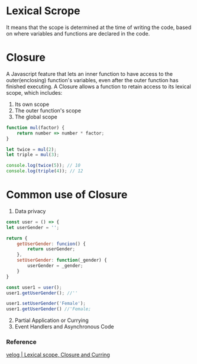 # Lexical Scrope
It means that the scope is determined at the time of writing the code, based on where variables and functions are declared in the code. 

# Closure
A Javascript feature that lets an inner function to have access to the outer(enclosing) function's variables, even after the outer function has finished executing. 
A Closure allows a function to retain access to its lexical scope, which includes:
1. Its own scope 
2. The outer function's scope
3. The global scope 

```js
function mul(factor) {
    return number => number * factor;
}

let twice = mul(2);
let triple = mul(3);

console.log(twice(5)); // 10
console.log(triple(4)); // 12
```

# Common use of Closure
1. Data privacy
```js
const user = () => {
let userGender = '';

return {
    getUserGender: funcion() {
        return userGender;
    },
    setUserGender: function(_gender) {
        userGender = _gender;
    }
}

const user1 = user();
user1.getUserGender(); //''

user1.setUserGender('Female');
user1.getUserGender() //'Female;
```
2. Partial Application or Currying
3. Event Handlers and Asynchronous Code

### Reference
[velog | Lexical scope, Closure and Curring](https://shorturl.at/K2Vnn)
